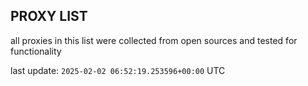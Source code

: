 ## PROXY LIST

all proxies in this list were collected from open sources and tested for functionality

last update: `2025-02-02 06:52:19.253596+00:00` UTC
